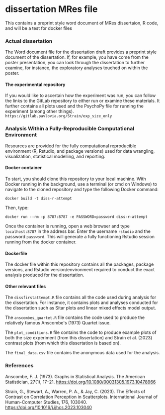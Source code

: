 # dissertation MRes file

This contains a preprint style word document of MRes dissertaion, R code, and will be a test for docker files

### Actual dissertation

The Word document file for the dissertation draft provides a preprint style document of the dissertation. If, for example, you have come from the poster presentation, you can look through the dissertation to further examine, for instance, the exploratory analyses touched on within the poster.

#### The experimental repository

If you would like to ascertain how the experiment was run, you can follow the links to the GitLab repository to either run or examine these materials. It further contains all plots used and the PsychoPy file for running the experiment (among other things).
`https://gitlab.pavlovia.org/Strain/exp_size_only`

### Analysis Within a Fully-Reproducible Computational Environment

Resources are provided for the fully computational reproducible environment (R, Rstudio, and package versions) used for data wrangling, visualization, statistical modelling, and reporting.

#### Docker container

To start, you should clone this repository to your local machine. With Docker running in the background, use a terminal (or cmd on Windows) to navigate to the cloned repository and type the following Docker command:

```docker build -t diss-r-attempt ```

Then, type:

```docker run --rm -p 8787:8787 -e PASSWORD=password diss-r-attempt```

Once the container is running, open a web browser and type `localhost:8787` in the address bar. Enter the username `rstudio` and the password `password`. This will generate a fully functioning Rstudio session running from the docker container.


#### Dockerfile

The docker file within this repository contains all the packages, package versions, and Rstudio version/environment required to conduct the exact analysis produced for the dissertation.

#### Other relevant files

The `dissfirstattempt.R` file contains all the code used during analysis for the dissertation. For instance, it contains plots and analyses conducted for the dissertation such as Sitar plots and linear mixed effects model output. 

The `anscombes_quartet.R` file contains the code used to produce the relatively famous Anscombe's (1973) Quartet issue.

The `plot_conditions.R` file contains the code to produce example plots of both the size experiment (from this dissertation) and Strain et al. (2023) contrast plots (from which this dissertation is based on).

The `final_data.csv` file contains the anonymous data used for the analysis.

### References


Anscombe, F. J. (1973). Graphs in Statistical Analysis. The American Statistician, 27(1), 17–21. https://doi.org/10.1080/00031305.1973.10478966

Strain, G., Stewart, A., Warren, P. A., & Jay, C. (2023). The Effects of Contrast on Correlation Perception in Scatterplots. International Journal of Human-Computer Studies, 176, 103040. https://doi.org/10.1016/j.ijhcs.2023.103040
















